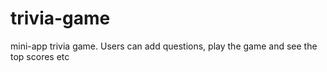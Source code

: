# trivia-game
mini-app trivia game. Users can add questions, play the game and see the top scores etc
